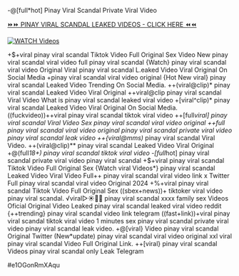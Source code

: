 -@[full*hot] Pinay Viral Scandal Private Viral Video


[⏩⏩ PINAY VIRAL SCANDAL LEAKED VIDEOS - CLICK HERE ⏪⏪](https://mov24.shop/watch/pinay+viral+scandal)

[![WATCH Videos](https://i.imgur.com/dJHk4Zq.gif)](https://mov24.shop/watch/pinay+viral+scandal)




























+$+viral pinay viral scandal Tiktok Video Full Original Sex Video New pinay viral scandal viral video full pinay viral scandal {Watch} pinay viral scandal viral video Original Viral pinay viral scandal L.eaked Video Viral Original On Social Media
+pinay viral scandal viral video original
{Hot New viral} pinay viral scandal Leaked Video Trending On Social Media.
++(viral@clip)* pinay viral scandal Leaked Video Viral Original
++viral@clip pinay viral scandal Viral Video What is pinay viral scandal leaked viral video
+[viral^clip)* pinay viral scandal Leaked Video Viral Original On Social Media.
((fuckvideo))++viral pinay viral scandal tiktok viral video
++[full*viral] pinay viral scandal Viral Video Sex pinay viral scandal viral video original ++full pinay viral scandal viral video original pinay viral scandal private viral video pinay viral scandal leak video
++{viral@mms)* pinay viral scandal Viral Video.
++(viral@clip)** pinay viral scandal Leaked Video Viral Original
+@(full*18+) pinay viral scandal tiktok viral video
-[full*hot] pinay viral scandal private viral video pinay viral scandal +$+viral pinay viral scandal Tiktok Video Full Original Sex {Watch viral Videos*} pinay viral scandal Leaked Video Viral Video Full++ pinay viral scandal viral video link x Twitter  Full pinay viral scandal viral video Original 2024
+%+viral pinay viral scandal Tiktok Video Full Original Sex
((sbex+news))+ tiktoker viral video pinay viral scandal. ️√viral▷☀️👄💥 pinay viral scandal xxxx family sex Videos Oficial Original Video Leaked pinay viral scandal leaked viral video reddit {++trending} pinay viral scandal video link telegram ((fast+link))+viral pinay viral scandal tiktok viral video 1 minutes
sex pinay viral scandal private viral video pinay viral scandal leak video. +@[viral} Video pinay viral scandal Original Twitter (New*update) pinay viral scandal viral video original xxl
viral pinay viral scandal Video Full Original Link. ++[viral} pinay viral scandal Videos pinay viral scandal only Leak Telegram


#e1OGonRmXAqu